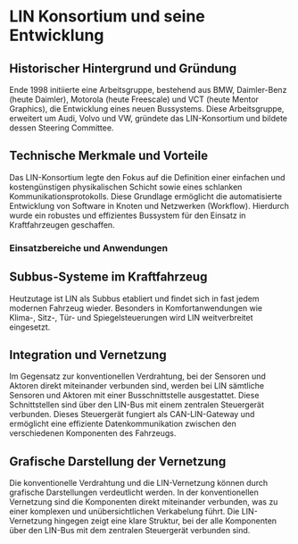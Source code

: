 # LIN Konsortium und seine Entwicklung

## Historischer Hintergrund und Gründung

Ende 1998 initiierte eine Arbeitsgruppe, bestehend aus BMW, Daimler-Benz (heute Daimler), Motorola (heute Freescale) und VCT (heute Mentor Graphics), die Entwicklung eines neuen Bussystems. Diese Arbeitsgruppe, erweitert um Audi, Volvo und VW, gründete das LIN-Konsortium und bildete dessen Steering Committee.

## Technische Merkmale und Vorteile

Das LIN-Konsortium legte den Fokus auf die Definition einer einfachen und kostengünstigen physikalischen Schicht sowie eines schlanken Kommunikationsprotokolls. Diese Grundlage ermöglicht die automatisierte Entwicklung von Software in Knoten und Netzwerken (Workflow). Hierdurch wurde ein robustes und effizientes Bussystem für den Einsatz in Kraftfahrzeugen geschaffen.

### Einsatzbereiche und Anwendungen

## Subbus-Systeme im Kraftfahrzeug

Heutzutage ist LIN als Subbus etabliert und findet sich in fast jedem modernen Fahrzeug wieder. Besonders in Komfortanwendungen wie Klima-, Sitz-, Tür- und Spiegelsteuerungen wird LIN weitverbreitet eingesetzt.

## Integration und Vernetzung

Im Gegensatz zur konventionellen Verdrahtung, bei der Sensoren und Aktoren direkt miteinander verbunden sind, werden bei LIN sämtliche Sensoren und Aktoren mit einer Busschnittstelle ausgestattet. Diese Schnittstellen sind über den LIN-Bus mit einem zentralen Steuergerät verbunden. Dieses Steuergerät fungiert als CAN-LIN-Gateway und ermöglicht eine effiziente Datenkommunikation zwischen den verschiedenen Komponenten des Fahrzeugs.

## Grafische Darstellung der Vernetzung

Die konventionelle Verdrahtung und die LIN-Vernetzung können durch grafische Darstellungen verdeutlicht werden. In der konventionellen Vernetzung sind die Komponenten direkt miteinander verbunden, was zu einer komplexen und unübersichtlichen Verkabelung führt. Die LIN-Vernetzung hingegen zeigt eine klare Struktur, bei der alle Komponenten über den LIN-Bus mit dem zentralen Steuergerät verbunden sind.
